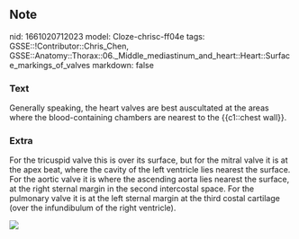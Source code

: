 ## Note
nid: 1661020712023
model: Cloze-chrisc-ff04e
tags: GSSE::!Contributor::Chris_Chen, GSSE::Anatomy::Thorax::06._Middle_mediastinum_and_heart::Heart::Surface_markings_of_valves
markdown: false

### Text
Generally speaking, the heart valves are best auscultated at the areas where the blood-containing chambers are nearest to the {{c1::chest wall}}.

### Extra
For the tricuspid valve this is over its surface, but for the
mitral valve it is at the apex beat, where the cavity of the left
ventricle lies nearest the surface. For the aortic valve it is
where the ascending aorta lies nearest the surface, at the right
sternal margin in the second intercostal space. For the pulmonary
valve it is at the left sternal margin at the third costal
cartilage (over the infundibulum of the right ventricle).
<div><img src=
"paste-81024562621a7c8fdf1dbb1cf32faa1d2bf418fe.png"></div>
